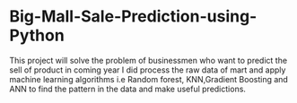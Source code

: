 # Big-Mall-Sale-Prediction-using-Python

This project will solve the problem of businessmen who want to predict the sell of product in coming year
I did process the raw data of mart and apply machine learning algorithms i.e Random forest, KNN,Gradient Boosting and ANN to find the pattern in the data and make useful predictions.
